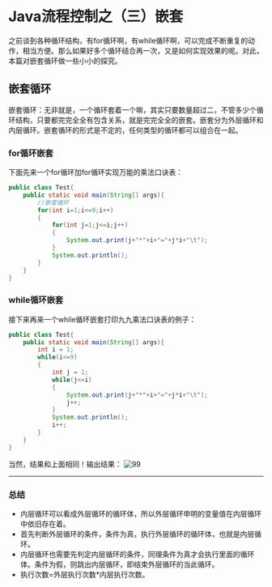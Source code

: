 # Java流程控制之（三）嵌套

之前谈到各种循环结构，有for循环啊，有while循环啊，可以完成不断重复的动作，相当方便。那么如果好多个循环结合再一次，又是如何实现效果的呢。对此，本篇对嵌套循环做一些小小的探究。

## 嵌套循环

嵌套循环：无非就是，一个循环套着一个嘛，其实只要数量超过二，不管多少个循环结构，只要都完完全全有包含关系，就是完完全全的嵌套。嵌套分为外层循环和内层循环。嵌套循环的形式是不定的，任何类型的循环都可以组合在一起。

### for循环嵌套

下面先来一个for循环加for循环实现万能的乘法口诀表：

```java
public class Test{	
	public static void main(String[] args){
		//嵌套循环
        for(int i=1;i<=9;i++)
        {
            for(int j=1;j<=i;j++)
            {
                System.out.print(j+"*"+i+"="+j*i+"\t");
            }
            System.out.println();
        }
	}
}
```

### while循环嵌套

接下来再来一个while循环嵌套打印九九乘法口诀表的例子：

```java
public class Test{	
	public static void main(String[] args){
        int i = 1;
        while(i<=9)
        {
        	int j = 1;
        	while(j<=i)
        	{
        		System.out.print(j+"*"+i+"="+j*i+"\t");
        		j++;
        	}
        	System.out.println();
        	i++;
        }
	}
}
```

当然，结果和上面相同！输出结果：
![99](D:\Users\13327\Desktop\99.png)

---

### 总结

- 内层循环可以看成外层循环的循环体，所以外层循环申明的变量值在内层循环中依旧存在着。
- 首先判断外层循环的条件，条件为真，执行外层循环的循环体，也就是内层循环。
- 内层循环也需要先判定内层循环的条件，同理条件为真才会执行里面的循环体。条件为假，则跳出内层循环，即结束外层循环的当此循环。
- 执行次数=外层执行次数*内层执行次数。